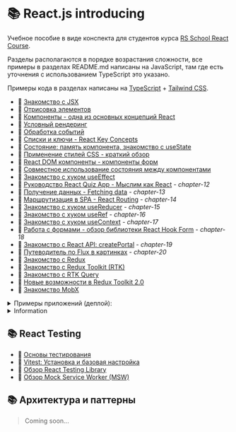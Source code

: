 # 📚 React.js introducing

Учебное пособие в виде конспекта для студентов курса [RS School React Course](https://rs.school/react).

Разделы располагаются в порядке возрастания сложности, все примеры в разделах README.md написаны на JavaScript, там где
есть уточнения с использованием TypeScript это указано.

Примеры кода в разделах написаны
на [TypeScript](https://www.typescriptlang.org/) + [Tailwind CSS](https://tailwindcss.com/).

* 📘 [Знакомство с JSX](https://github.com/shopot/react-101/tree/jsx)
* 📘 [Отрисовка элементов](https://github.com/shopot/react-101/tree/react-render)
* 📘 [Компоненты - одна из основных концепций React](https://github.com/shopot/react-101/tree/components) 
* 📘 [Условный рендеринг](https://github.com/shopot/react-101/tree/conditional-rendering)
* 📘 [Обработка событий](https://github.com/shopot/react-101/tree/event-handling)
* 📘 [Списки и ключи - React Key Concepts](https://github.com/shopot/react-101/tree/rendering-lists)
* 📘 [Состояние: память компонента, знакомство с useState](https://github.com/shopot/react-101/tree/hook-use-state)
* 📘 [Применение стилей CSS - краткий обзор](https://github.com/shopot/react-101/tree/react-styling)
* 📘 [React DOM компоненты - компоненты форм](https://github.com/shopot/react-101/tree/form-components)
* 📘 [Совместное использование состояния между компонентами](https://github.com/shopot/react-101/tree/sharing-state)
* 📘 [Знакомство с хуком useEffect](https://github.com/shopot/react-101/tree/hook-use-effect)
* 📘 [Руководство React Quiz App - Мыслим как React](https://github.com/shopot/react-101/tree/chapter-12) - _chapter-12_
* 📘 [Получение данных - Fetching data](https://github.com/shopot/react-101/tree/chapter-13) - _chapter-13_
* 📘 [Маршрутизация в SPA - React Routing](https://github.com/shopot/react-101/tree/chapter-14) - _chapter-14_
* 📘 [Знакомство с хуком useReducer](https://github.com/shopot/react-101/tree/chapter-15) - _chapter-15_
* 📘 [Знакомство с хуком useRef](https://github.com/shopot/react-101/tree/chapter-16) - _chapter-16_
* 📘 [Знакомство с хуком useContext](https://github.com/shopot/react-101/tree/chapter-17) - _chapter-17_
* 📘 [Работа с формами - обзор библиотеки React Hook Form](https://github.com/shopot/react-101/tree/chapter-18) - _chapter-18_
* 📘 [Знакомство с React API: createPortal](https://github.com/shopot/react-101/tree/chapter-19) - _chapter-19_
* 📘 [Путеводитель по Flux в картинках](https://github.com/shopot/react-101/tree/chapter-20) - _chapter-20_
* 📘 [Знакомство с Redux](https://github.com/shopot/react-101/tree/redux-base) 
* 📘 [Знакомство с Redux Toolkit (RTK)](https://github.com/shopot/react-101/tree/redux-toolkit-quick)
* 📘 [Знакомство с RTK Query](https://github.com/shopot/react-101/tree/rtk-query)
* 📘 [Новые возможности в Redux Toolkit 2.0](https://github.com/shopot/react-101/tree/redux-tollkit-2)
* 📘 [Знакомство MobX](https://github.com/shopot/react-101/tree/mobx)

<details>
  <summary>Примеры приложений (деплой):</summary>

- 🔗 [Приложение Todo App](https://todo-app-ab1e50.netlify.app)
    - [form-components](https://github.com/shopot/react-101/tree/form-components)
    - [chapter-15](https://github.com/shopot/react-101/tree/chapter-15)
    - [chapter-17](https://github.com/shopot/react-101/tree/chapter-17)
- 🔗 [Приложение React Roadmap (Accordion)](https://react-roadmap-ab1e50.netlify.app)
    - [sharing-state](https://github.com/shopot/react-101/tree/chapter-10)
- 🔗 [Приложение с примерами useEffect](https://react-use-effect-ab1e50.netlify.app) - [chapter-11](https://github.com/shopot/react-101/tree/chapter-11)
- 🔗 [Приложение React Quiz App](https://quiz-app-ab1e50.netlify.app) - [chapter-12](https://github.com/shopot/react-101/tree/chapter-12)
- 🔗 [Приложение Fetching Data](https://fetch-data-ab1e50.netlify.app) - [chapter-13](https://github.com/shopot/react-101/tree/chapter-13)
- 🔗 [Приложение с React Router](https://react-router-ab1e50.netlify.app) - [chapter-14](https://github.com/shopot/react-101/tree/chapter-14)
- 🔗 [Приложение с примерами useRef](https://react-useref-ab1e50.netlify.app) - [chapter-16](https://github.com/shopot/react-101/tree/chapter-16)
- 🔗 [Приложение с примерами React Hook Form](https://react-hook-form-ab1e50.netlify.app) - [chapter-18](https://github.com/shopot/react-101/tree/chapter-18)

</details>

<details>
  <summary>Information</summary>

Для работы с примерами кода клонируйте репозиторий

```shell
git clone https://github.com/shopot/react-101.git
cd react-101
```

Выберите раздел на который вы хотите перейти (например redux-base)

```shell
git checkout redux-base
```

Установите зависимости

```shell
npm install
```

Запустите dev-сервер

```shell
npm run dev
```

</details>

## 📚 React Testing

* 📙 [Основы тестирования](https://github.com/shopot/react-101/tree/react-testing-01)
* 📙 [Vitest: Установка и базовая настройка](https://github.com/shopot/react-101/tree/react-testing-02)
* 📙 [Обзор React Testing Library](https://github.com/shopot/react-101/tree/react-testing-03)
* 📙 [Обзор Mock Service Worker (MSW)](https://github.com/shopot/react-101/tree/react-testing-msw)

## 📚 Архитектура и паттерны

> Coming soon...
